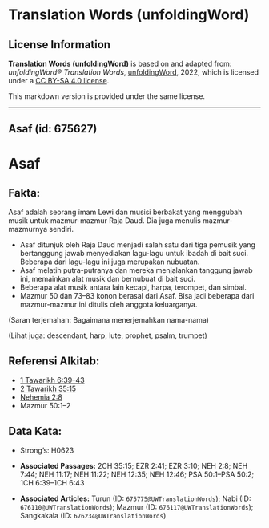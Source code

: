 # Translation Words (unfoldingWord)

## License Information

**Translation Words (unfoldingWord)** is based on and adapted from: _unfoldingWord® Translation Words_, [unfoldingWord](https://unfoldingword.org/utw), 2022, which is licensed under a [CC BY-SA 4.0 license](https://creativecommons.org/licenses/by-sa/4.0/legalcode.en).

This markdown version is provided under the same license.



--------------------------------

## Asaf (id: 675627)

Asaf
====

Fakta:
------

Asaf adalah seorang imam Lewi dan musisi berbakat yang menggubah musik untuk mazmur\-mazmur Raja Daud. Dia juga menulis mazmur\-mazmurnya sendiri.

* Asaf ditunjuk oleh Raja Daud menjadi salah satu dari tiga pemusik yang bertanggung jawab menyediakan lagu\-lagu untuk ibadah di bait suci. Beberapa dari lagu\-lagu ini juga merupakan nubuatan.
* Asaf melatih putra\-putranya dan mereka menjalankan tanggung jawab ini, memainkan alat musik dan bernubuat di bait suci.
* Beberapa alat musik antara lain kecapi, harpa, terompet, dan simbal.
* Mazmur 50 dan 73–83 konon berasal dari Asaf. Bisa jadi beberapa dari mazmur\-mazmur ini ditulis oleh anggota keluarganya.

(Saran terjemahan: Bagaimana menerjemahkan nama\-nama)

(Lihat juga: descendant, harp, lute, prophet, psalm, trumpet)

Referensi Alkitab:
------------------

* [1 Tawarikh 6:39–43](https://ref.ly/1Chr0:0)
* [2 Tawarikh 35:15](https://ref.ly/2Chr0:0)
* [Nehemia 2:8](https://ref.ly/Neh2:8)
* Mazmur 50:1–2

Data Kata:
----------

* Strong’s: H0623

* **Associated Passages:** 2CH 35:15; EZR 2:41; EZR 3:10; NEH 2:8; NEH 7:44; NEH 11:17; NEH 11:22; NEH 12:35; NEH 12:46; PSA 50:1–PSA 50:2; 1CH 6:39–1CH 6:43
* **Associated Articles:** Turun (ID: `675775@UWTranslationWords`); Nabi (ID: `676110@UWTranslationWords`); Mazmur (ID: `676117@UWTranslationWords`); Sangkakala (ID: `676234@UWTranslationWords`)

